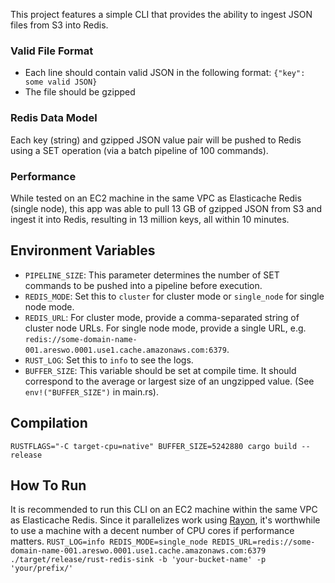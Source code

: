 This project features a simple CLI that provides the ability to ingest JSON files from S3 into Redis. 

### Valid File Format
- Each line should contain valid JSON in the following format: `{"key": some valid JSON}`
- The file should be gzipped 

### Redis Data Model
Each key (string) and gzipped JSON value pair will be pushed to Redis using a SET operation (via a batch pipeline of 100 commands).

### Performance
While tested on an EC2 machine in the same VPC as Elasticache Redis (single node), this app was able to pull 13 GB of gzipped JSON from S3 and ingest it into Redis, resulting in 13 million keys, all within 10 minutes. 

## Environment Variables
- `PIPELINE_SIZE`: This parameter determines the number of SET commands to be pushed into a pipeline before execution.
- `REDIS_MODE`: Set this to `cluster` for cluster mode or `single_node` for single node mode.
- `REDIS_URL`: For cluster mode, provide a comma-separated string of cluster node URLs. For single node mode, provide a single URL, e.g. `redis://some-domain-name-001.areswo.0001.use1.cache.amazonaws.com:6379`.
- `RUST_LOG`: Set this to `info` to see the logs.
- `BUFFER_SIZE`: This variable should be set at compile time. It should correspond to the average or largest size of an ungzipped value. (See `env!("BUFFER_SIZE")` in main.rs).

## Compilation
`RUSTFLAGS="-C target-cpu=native" BUFFER_SIZE=5242880 cargo build --release`

## How To Run
It is recommended to run this CLI on an EC2 machine within the same VPC as Elasticache Redis. Since it parallelizes work using [Rayon](https://docs.rs/rayon/latest/rayon/), it's worthwhile to use a machine with a decent number of CPU cores if performance matters.
```RUST_LOG=info REDIS_MODE=single_node REDIS_URL=redis://some-domain-name-001.areswo.0001.use1.cache.amazonaws.com:6379  ./target/release/rust-redis-sink -b 'your-bucket-name' -p 'your/prefix/'```
